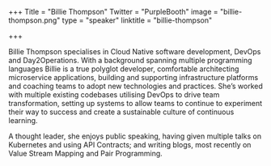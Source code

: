 +++
Title = "Billie Thompson"
Twitter = "PurpleBooth"
image = "billie-thompson.png"
type = "speaker"
linktitle = "billie-thompson"

+++

Billie Thompson specialises in Cloud Native software development, DevOps and Day2Operations. With a background spanning multiple programming languages Billie is a true polyglot developer, comfortable architecting microservice applications, building and supporting infrastructure platforms and coaching teams to adopt new technologies and practices.  She’s worked with multiple existing codebases utilising DevOps to drive team transformation, setting up systems to allow teams to continue to experiment their way to success and create a sustainable culture of continuous learning.

A thought leader, she enjoys public speaking, having given multiple talks on Kubernetes and using API Contracts; and writing blogs, most recently on Value Stream Mapping and Pair Programming.